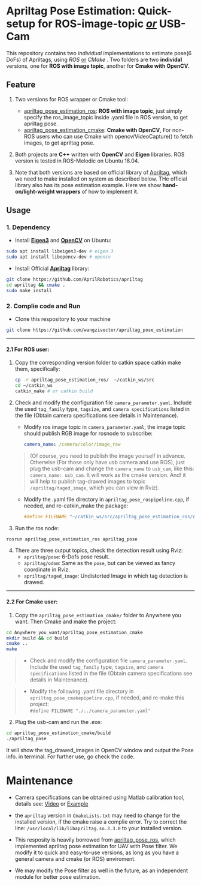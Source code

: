 # Apriltag Pose Estimation: Quick-setup for ROS-image-topic <u>_or_</u> USB-Cam
This repository contains two _individual_ implementations to estimate pose(6 DoFs) of Apriltags, using _ROS_ <u>or</u> _CMake_ .
Two folders are two **individal** versions, one for **ROS with image topic**, another for **Cmake with OpenCV**. 

## Feature
1. Two versions for ROS wrapper or Cmake tool:
   - [apriltag_pose_estimation_ros](./apriltag_pose_estimation_ros): **ROS with image topic**, just simply specify the ros_image_topic inside .yaml file in ROS version, to get apriltag pose.
   - [apriltag_pose_estimation_cmake](./apriltag_pose_estimation_cmake): **Cmake with OpenCV**, For non-ROS users who can use Cmake with opencv/VideoCapture() to fetch images, to get apriltag pose.

2. Both projects are **C++** written with **OpenCV** and **Eigen** libraries. ROS version is tested in ROS-Melodic on Ubuntu 18.04.

3. Note that both versions are based on official library of [Apriltag](https://github.com/AprilRobotics/apriltag), which we need to make installed on system as described below. THe official library also has its pose estimation example. Here we show **hand-on/light-weight wrappers** of how to implement it.


## Usage
### 1. Dependency
   - Install <u>**Eigen3**</u> and <u>**OpenCV**</u> on Ubuntu:
```bash
sudo apt install libeigen3-dev # eigen 3 
sudo apt install libopencv-dev # opencv
```

   - Install Official <u>**Apriltag**</u> library:
```bash
git clone https://github.com/AprilRobotics/apriltag  
cd apriltag && cmake .  
sudo make install  
```

### 2. Complie code and Run

- Clone this respository to your machine
```bash
git clone https://github.com/wangzivector/apriltag_pose_estimation
```
---
#### 2.1 For **ROS user**: 
1. Copy the corresponding version folder to catkin space catkin make them, specifically:

   ```bash
   cp -r apriltag_pose_estimation_ros/  ~/catkin_ws/src
   cd ~/catkin_ws 
   catkin_make # or catkin build
   ``` 

2. Check and modify the configuration file `camera_parameter.yaml`. Include the used `tag_family` type, `tagsize`, and `camera specifications` listed in the file (Obtain camera specifications see details in Maintenance). 

   - Modify ros image topic in `camera_parameter.yaml`, the image topic should publish RGB image for rosnode to subscribe: 
      ```yaml
      camera_name: /camera/color/image_raw
      ```
    > (Of course, you need to publish the image yourself in advance. Otherwise (For those only have usb camera and use ROS), just plug the usb-cam and change the `camera_name` to `usb_cam`, like this: `camera_name: usb_cam`. It will work as the cmake version. And! it will help to publish tag-drawed images to topic `/apriltag/taged_image`, which you can view in Rviz).  

   - Modify the .yaml file directory in `apriltag_pose_rospipeline.cpp`, if needed, and re-catkin_make the package:
      ```cpp
      #define FILENAME "~/catkin_ws/src/apriltag_pose_estimation_ros/camera_parameter.yaml"
      ```

3. Run the ros node: 
```bash
rosrun apriltag_pose_estimation_ros apriltag_pose
```
    
4. There are three output topics, check the detection result using Rviz: 
    - `apriltag/pose`: 6-Dofs pose result.
    - `apriltag/odom`: Same as the `pose`, but can be viewed as fancy coordinate in Rviz.
    - `apriltag/taged_image`: Undistorted Image in which tag detection is drawed. 

---

#### 2.2 For **Cmake user**:
1. Copy the `apriltag_pose_estimation_cmake/` folder to Anywhere you want. Then Cmake and make the project:
```bash
cd Anywhere_you_want/apriltag_pose_estimation_cmake
mkdir build && cd build
cmake ..
make
```

> - Check and modify the configuration file `camera_parameter.yaml`. Include the used `tag_family` type, `tagsize`, and `camera specifications` listed in the file (Obtain camera specifications see details in Maintenance).

> - Modify the following .yaml file directory in `apriltag_pose_cmakepipeline.cpp`, if needed, and re-make this project: <br/> `#define FILENAME "./../camera_parameter.yaml"`

2. Plug the usb-cam and run the .exe:</br>
```bash
cd apriltag_pose_estimation_cmake/build
./apriltag_pose
```
It will show the tag_drawed_images in OpenCV window and output the Pose info. in terminal. For further use, go check the code.

# Maintenance
- Camera specifications can be obtained using Matlab calibration tool, details see: [Video](https://www.youtube.com/watch?v=x6YIwoQBBxA) or [Example](https://blog.csdn.net/qq_35451572/article/details/102663396)

- the `apriltag` version in `CmakeLists.txt` may need to change for the installed version, if the cmake raise a complie error. Try to correct the line: `/usr/local/lib/libapriltag.so.3.3.0`  to your installed version.

- This resposity is heavily borrowed from [apriltag_pose_ros](https://github.com/yuannuaa/apriltag_pose_ros), which implemented apriltag pose estimation for UAV with Pose filter. We modify it to quick and easy-to-use versions, as long as you have a general camera and cmake (or ROS) enviroment. 

- We may modify the Pose filter as well in the future, as an independent module for better pose estimation. 
